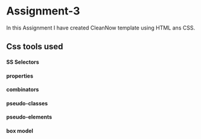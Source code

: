 # Assignment-3
In this Assignment I have created CleanNow template using HTML ans CSS.

## Css tools used 
#### SS Selectors
#### properties
#### combinators
#### pseudo-classes
#### pseudo-elements
#### box model